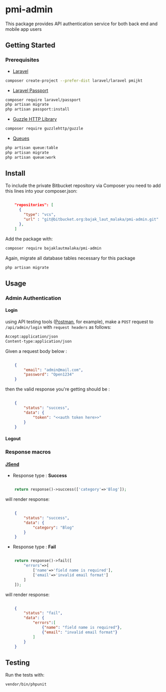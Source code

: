 # pmi-admin

This package provides API authentication service for both back end and mobile app users

## Getting Started

### Prerequisites
* [Laravel](https://laravel.com/docs)
```sh
composer create-project --prefer-dist laravel/laravel pmijkt
```
* [Laravel Passport](https://laravel.com/docs/5.8/passport)
```sh
composer require laravel/passport
php artisan migrate
php artisan passport:install
```
* [Guzzle HTTP Library](http://docs.guzzlephp.org/en/stable)
```sh
composer require guzzlehttp/guzzle
```
* [Queues](https://laravel.com/docs/5.8/queues#introduction)
```sh
php artisan queue:table
php artisan migrate
php artisan queue:work
```

## Install
To include the private Bitbucket repository via Composer you need to add this lines into your composer.json:

```json

    "repositories": [
      {
        "type": "vcs",
        "url" : "git@bitbucket.org:bajak_laut_malaka/pmi-admin.git"
      },
    ]
```

Add the package with:

```bash
composer require bajaklautmalaka/pmi-admin
```

Again, migrate all database tables necessary for this package
```sh
php artisan migrate
```

## Usage
### Admin Authentication
#### Login
using API testing tools ([Postman](https://www.getpostman.com), for example), make a `POST` request to `/api/admin/login` with `request headers` as follows:
```sh
Accept:application/json
Content-type:application/json
```
Given a request body below :
```json

	{
		"email": "admin@mail.com",
		"password": "Open1234"
	}
```
then the valid response you're getting should be :
```json

	{
		"status": "success",
		"data": {
			"token": "<<auth token here>>"
		}
	}
```

#### Logout

### Response macros
#### [JSend](https://github.com/omniti-labs/jsend)
* Response type : **Success**
```php

	return response()->success(['category'=>'Blog']);
```
will render response:
```json

	{
		"status": "success",
		"data": {
			"category": "Blog"
		}
	}
```
* Response type : **Fail**
```php

	return response()->fail([
		"errors"=>[
			['name'=>'field name is required'],
			['email'=>'invalid email format']
		]
	]);
```
will render response:
```json

	{
		"status": "fail",
		"data": {
			"errors":[
				{"name": "field name is required"},
				{"email": "invalid email format"}
			]
		}
	}
```

## Testing
Run the tests with:

``` bash
vendor/bin/phpunit
```
